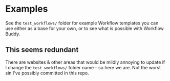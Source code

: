 # Examples

See the `test_workflows/` folder for example Workflow templates you can use either as a base for your own, or to see what is possible with Workflow Buddy.

## This seems redundant

There are websites & other areas that would be mildly annoying to update if I change the `test_workflows/` folder name - so here we are. Not the worst sin I've possibly committed in this repo.
